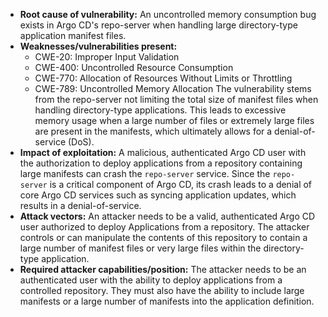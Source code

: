 - **Root cause of vulnerability:** An uncontrolled memory consumption bug exists in Argo CD's repo-server when handling large directory-type application manifest files.
- **Weaknesses/vulnerabilities present:**
    - CWE-20: Improper Input Validation
    - CWE-400: Uncontrolled Resource Consumption
    - CWE-770: Allocation of Resources Without Limits or Throttling
    - CWE-789: Uncontrolled Memory Allocation
    The vulnerability stems from the repo-server not limiting the total size of manifest files when handling directory-type applications. This leads to excessive memory usage when a large number of files or extremely large files are present in the manifests, which ultimately allows for a denial-of-service (DoS).
- **Impact of exploitation:** A malicious, authenticated Argo CD user with the authorization to deploy applications from a repository containing large manifests can crash the `repo-server` service. Since the `repo-server` is a critical component of Argo CD, its crash leads to a denial of core Argo CD services such as syncing application updates, which results in a denial-of-service.
- **Attack vectors:** An attacker needs to be a valid, authenticated Argo CD user authorized to deploy Applications from a repository. The attacker controls or can manipulate the contents of this repository to contain a large number of manifest files or very large files within the directory-type application.
- **Required attacker capabilities/position:** The attacker needs to be an authenticated user with the ability to deploy applications from a controlled repository. They must also have the ability to include large manifests or a large number of manifests into the application definition.